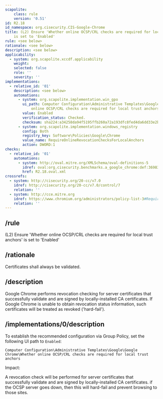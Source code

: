 ```yaml
---
scapolite:
    class: rule
    version: '0.51'
id: R2.18
id_namespace: org.cisecurity.CIS-Google-Chrome
title: (L2) Ensure 'Whether online OCSP/CRL checks are required for local trust anchors'
    is set to 'Enabled'
rule: <see below>
rationale: <see below>
description: <see below>
applicability:
  - system: org.scapolite.xccdf.applicability
    weight:
    selected: false
    role: ''
    severity: ''
implementations:
  - relative_id: '01'
    description: <see below>
    automations:
      - system: org.scapolite.implementation.win_gpo
        ui_path: Computer Configuration\Administrative Templates\Google\Google Chrome\Whether
            online OCSP/CRL checks are required for local trust anchors
        value: Enabled
        verification_status: Checked.
        checksum: sha224:a34258da94f5195ffb260a72a193dfc8fed4da6dd33e2b36c967a8df
      - system: org.scapolite.implementation.windows_registry
        config: Both
        registry_key: Software\Policies\Google\Chrome
        value_name: RequireOnlineRevocationChecksForLocalAnchors
        action: DWORD:1
checks:
  - relative_id: '01'
    automations:
      - system: http://oval.mitre.org/XMLSchema/oval-definitions-5
        idref: oval:org.cisecurity.benchmarks.a_google_chrome:def:36983500
        href: R2.18.oval.xml
crossrefs:
  - system: http://cisecurity.org/20-cc/v7.0
    idref: http://cisecurity.org/20-cc/v7.0/control/7
    relation: ''
  - system: http://cce.mitre.org
    idref: https://www.chromium.org/administrators/policy-list-3#RequireOnlineRevocationChecksForLocalAnchors
    relation: ''
---
```



## /rule

(L2) Ensure 'Whether online OCSP/CRL checks are required for local
trust anchors' is set to 'Enabled'

## /rationale

Certificates shall always be validated.

## /description

Google Chrome performs revocation checking for server certificates that
successfully validate and are signed by locally-installed CA
certificates. If Google Chrome is unable to obtain revocation status
information, such certificates will be treated as revoked
('hard-fail').

## /implementations/0/description

To establish the recommended configuration via Group Policy, set the
following UI path to `Enabled`:

`Computer Configuration\Administrative Templates\Google\Google Chrome\Whether online OCSP/CRL checks are required for local trust anchors`

Impact:

A revocation check will be performed for server certificates that
successfully validate and are signed by locally-installed CA
certificates. if the OCSP server goes down, then this will hard-fail and
prevent browsing to those sites.
